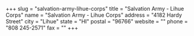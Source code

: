 +++
slug = "salvation-army-lihue-corps"
title = "Salvation Army - Lihue Corps"
name = "Salvation Army - Lihue Corps"
address = "4182 Hardy Street"
city = "Lihue"
state = "HI"
postal = "96766"
website = ""
phone = "808 245-2571"
fax = ""
+++
